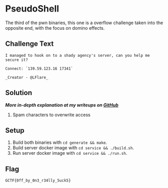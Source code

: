 # PseudoShell
The third of the pwn binaries, this one is a overflow challenge taken into the opposite end, with the focus on domino effects.

## Challenge Text
```
I managed to hook on to a shady agency's server, can you help me secure it?

Connect: `139.59.123.16 17341`

_Creator - @LFlare_
```

## Solution
**_More in-depth explanation at my writeups on [GitHub](https://github.com/LFlare/gryphonctf_2017_writeup)_**
1. Spam characters to overwrite access

## Setup
1. Build both binaries with `cd generate && make`.
2. Build server docker image with `cd service && ./build.sh`.
3. Run server docker image with `cd service && ./run.sh`.

## Flag
`GCTF{0ff_by_0n3_r34lly_5uck5}`
